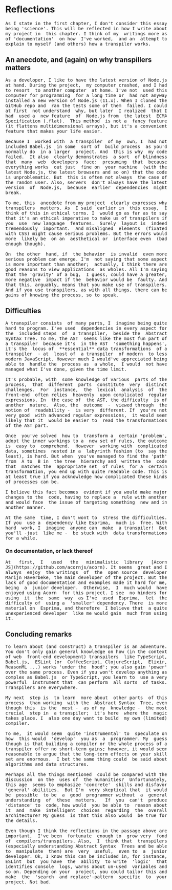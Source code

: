 # Reflections
<pre>
As I state in the first chapter, I don't consider this essay
being 'science'. This will be reflected in how I write about
my project in  this chapter. I think of my  writings more as
of 'documentation'  on how  I've worked,  and an  attempt to
explain to myself (and others) how a transpiler works.
</pre>

## An anecdote, and (again) on why transpillers matters
<pre>
As a developer, I like to have the latest version of Node.js
at hand. During the project,  my computer crashed, and I had
to resort  to another computer  at home. I've not  used this
computer for programming  for a long time or  had not anyway
installed a new version of Node.js (11.x). When I cloned the
GitHub repo and  ran the tests some of them  failed. I could
at first  not understand  why, but later  I realized  that I
had  used a  new feature  of  Node.js from  the latest  ECMA
Specification (.flat).  This method  is not a  fancy feature
(it flattens multidimensional arrays), but it's a convenient
feature that makes your life easier.

Because I  worked with  a transpiler  of my  own, I  had not
included Babel.js  in some  sort of  build process  as you'd
normally do  in a larger  project. And  this is why  my code
failed.  It also  clearly demonstrates  a sort  of blindness
that  many  web  developers  face:  presuming  that  because
everything works  out just  fine on  your machine  (with the
latest Node.js, the latest browsers and so on) that the code
is unproblematic. But  this is often not always  the case of
the random user. Also, servers  don't always have the latest
version  of  Node.js,  because  earlier  dependencies  might
break.

To me, this  anecdote from my project  clearly expresses why
transpilers  matters. As  I said  earlier in  this essay,  I
think of this in ethical terms. I  would go as far as to say
that it's an ethical imperative to make us of transpilers if
you  use  new language  features.  Surely  layout is  indeed
tremendously  important.  And misaligned  elements  (fixated
with CSS) might cause serious problems. But the errors would
more  likely be  on an  aesthetical or  interface even  (bad
enough though).

On  the other  hand, if  the behavior  is invalid  even more
serious problem can emerge. I'm  not saying that some aspect
is more important than another;  actually, I think there are
good reasons to view applications  as wholes. All I'm saying
that the 'gravity' of a bug,  I guess, could have a greater,
more negative  impact if the  behavior would be  faulty. And
that this, arguably, means that you make use of transpilers.
And if you use transpilers, as with all things, there can be
gains of knowing the process, so to speak.
</pre>

## Difficulties
<pre>
A transpiler consists  of many parts, I  imagine being quite
hard to program. I've used  dependencies in every aspect for
the  included steps  of  a transpiler,  beside the  Abstract
Syntax Tree. To me, the AST  seems like the most fun part of
a transpiler  because it's  in the AST  'something happens',
it's the  locus of  **essential** data transformations  of a
transpiler  - at  least of  a transpiler  of modern  to less
modern JavaScript. However much I would've appreciated being
able to  handle the  process as  a whole,  I would  not have
managed what I've done, given the time limit.

It's probable, with  some knowledge of various  parts of the
process,  that  different  parts  constitute  very  distinct
challenges.  For  instance,  the  lexical  analysis  of  the
front-end  often relies  heavenly  upon complicated  regular
expressions. In  the case of  the AST, the difficulty  is of
another  nature.  Also, the  outcome  -  viewed through  the
notion of  readability -  is very  different. If  you're not
very good  with advanced regular expressions,  it would seem
likely that it  would be easier to  read the transformations
of the AST part.

Once  you've solved  how to  transform a  certain 'problem',
adopt the inner workings to a  new set of rules, the outcome
is  easy to  comprehend.  However  working with  complicated
data, sometimes  nested in a  labyrinth fashion (to  say the
least), is hard. But when  you've managed to find the 'path'
from  A to  B in  the tree  hierarchy and  written the  code
that  matches the  appropriate set  of rules  for a  certain
transformation, you end up with quite readable code. This is
at least true if you acknowledge how complicated these kinds
of processes can be.

I believe this fact becomes  evident if you would make major
changes to the  code, having to replace a  rule with another
and would face  the issue of targeting something  new and in
another manner.

At the same  time, I don't wont to  stress the difficulties.
If you  use a  dependency like Esprima,  much is  free. With
hard  work, I  imagine  anyone can  make  a transpiler!  But
you'll -just  like me -  be stuck with  data transformations
for a while.
</pre>

### On documentation, or lack thereof
<pre>
At   first,  I   used   the   minimalistic  library   [Acorn
JS](https://github.com/acornjs/acorn). It seems  great and I
always  enjoy  the writings  of  the  open source  developer
Marijn Haverbeke, the main developer of the project. But the
lack of good documentation and examples made it hard for me,
being  a  junior developer.  Otherwise,  I  much would  have
enjoyed using Acorn  for this project. I see  no hinders for
using  it  the  same  way  as I've  used  Esprima,  let  the
difficulty of  using a  'smaller' dependency. There  is more
material on  Esprima, and therefore  I believe that  a quite
unexperienced developer  like me would gain  much from using
it.
</pre>

## Concluding remarks
<pre>
To learn about (and construct) a transpiler is an adventure.
You don't only gain general knowledge on how (in the context
of web  front-end development) transpilers  like TypeScript,
Babel.js,  ESLint (or  CoffeeScript, ClojureScript,  Elixir,
ReasonML ...) works 'under the  hood'; you also gain 'power'
over the same process. Even if you won't develop anything as
complex as Babel.js  or TypeScript, you learn to  use a very
powerful  instrument that  can perform  all sorts  of tasks.
Transpilers are everywhere.

My next  step is  to learn  more about  other parts  of this
process  than working  with the  Abstract Syntax  Tree, even
though this  is the  mest -  as of my  knowledge -  the most
crucial  step in  a transpiler;  it's here  where the  magic
takes place. I  also one day want to build  my own (limited)
compiler.

To me,  it would seem  quite 'instrumental' to  speculate on
how  this would  'develop'  you as  a  programmer. My  guess
though is that building a compiler or the whole process of a
transpiler offer no short-term gains; however, it would seem
reasonable to argue that the long-term effects on your skill
set are enormous.  I bet the same thing could  be said about
algorithms and data structures.

Perhaps all the things mentioned  could be compared with the
discussion  on the  uses of  the humanities?  Unfortunately,
this age  seems to emphasize 'concrete'  skills and disfavor
'general' abilities.  But I'm  very skeptical that  it would
be  possible  to be  a  good  programmer without  a  general
understanding  of  these  matters.   If  you  can't  produce
'distance' to  code, how would  you be able to  reason about
it  and  make  intelligent  choices  regarding  the  overall
architecture? My guess  is that this also would  be true for
the details.

Even though I think the reflections in the passage above are
important,  I've been  fortunate  enough to  grow very  fond
of  compilers/transpilers. Also,  I  think that  transpilers
(especially understanding Abstract Syntax  Trees and be able
to  manipulate  them) are  very  useful,  even to  a  junior
developer. Ok, I know this can be included in, for instance,
ESLint  but  you have  the  ability  to write  'logic'  that
identifies console  logs, warns about un-used  variables and
so on. Depending on your  project, you could tailor this and
make  the  'search  and replace'-pattern  specific  to  your
project. Not bad.

</pre>




